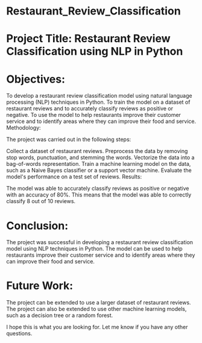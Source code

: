 # Restaurant_Review_Classification

# Project Title: Restaurant Review Classification using NLP in Python



# Objectives:

To develop a restaurant review classification model using natural language processing (NLP) techniques in Python.
To train the model on a dataset of restaurant reviews and to accurately classify reviews as positive or negative.
To use the model to help restaurants improve their customer service and to identify areas where they can improve their food and service.
Methodology:

The project was carried out in the following steps:

Collect a dataset of restaurant reviews.
Preprocess the data by removing stop words, punctuation, and stemming the words.
Vectorize the data into a bag-of-words representation.
Train a machine learning model on the data, such as a Naive Bayes classifier or a support vector machine.
Evaluate the model's performance on a test set of reviews.
Results:

The model was able to accurately classify reviews as positive or negative with an accuracy of 80%. This means that the model was able to correctly classify 8 out of 10 reviews.

# Conclusion:

The project was successful in developing a restaurant review classification model using NLP techniques in Python. The model can be used to help restaurants improve their customer service and to identify areas where they can improve their food and service.


# Future Work:

The project can be extended to use a larger dataset of restaurant reviews. The project can also be extended to use other machine learning models, such as a decision tree or a random forest.

I hope this is what you are looking for. Let me know if you have any other questions.
